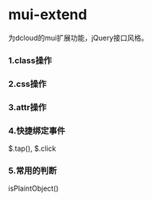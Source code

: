 # mui-extend
为dcloud的mui扩展功能，jQuery接口风格。

### 1.class操作
### 2.css操作

### 3.attr操作

### 4.快捷绑定事件

$.tap(), $.click

### 5.常用的判断

isPlaintObject()
